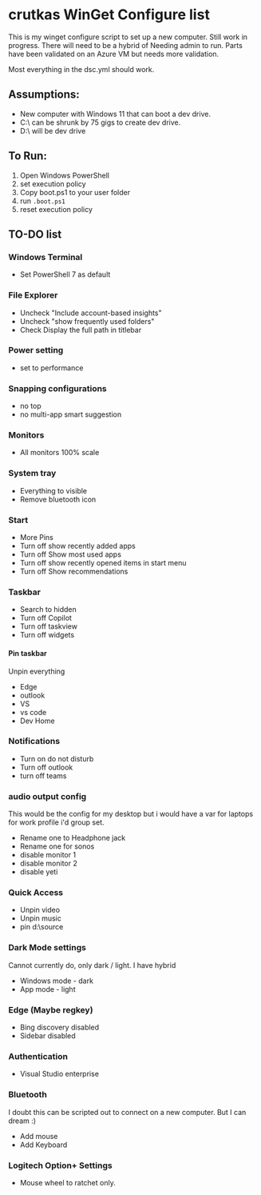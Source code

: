 # crutkas WinGet Configure list

This is my winget configure script to set up a new computer.  Still work in progress.  There will need to be a hybrid of Needing admin to run.  Parts have been validated on an Azure VM but needs more validation.

Most everything in the dsc.yml should work.

## Assumptions:

- New computer with Windows 11 that can boot a dev drive.
- C:\ can be shrunk by 75 gigs to create dev drive. 
- D:\ will be dev drive

## To Run:

1. Open Windows PowerShell
2. set execution policy
3. Copy boot.ps1 to your user folder
4. run `.boot.ps1`
5. reset execution policy

## TO-DO list

### Windows Terminal
- Set PowerShell 7 as default

### File Explorer
- Uncheck "Include account-based insights"
- Uncheck "show frequently used folders"
- Check Display the full path in titlebar

### Power setting
- set to performance

### Snapping configurations
- no top
- no multi-app smart suggestion

### Monitors
- All monitors 100% scale

### System tray
- Everything to visible
- Remove bluetooth icon

### Start
- More Pins
- Turn off show recently added apps
- Turn off Show most used apps
- Turn off show recently opened items in start menu
- Turn off Show recommendations

### Taskbar
- Search to hidden
- Turn off Copilot
- Turn off taskview
- Turn off widgets

#### Pin taskbar
Unpin everything
- Edge 
- outlook
- VS
- vs code
- Dev Home

### Notifications
- Turn on do not disturb
- Turn off outlook
- turn off teams

### audio output config
This would be the config for my desktop but i would have a var for laptops for work profile i'd group set.
- Rename one to Headphone jack
- Rename one for sonos
- disable monitor 1
- disable monitor 2
- disable yeti

### Quick Access
- Unpin video
- Unpin music
- pin d:\source

### Dark Mode settings
Cannot currently do, only dark / light.  I have hybrid
- Windows mode - dark
- App mode - light

### Edge  (Maybe regkey)
- Bing discovery disabled
- Sidebar disabled

### Authentication
- Visual Studio enterprise

### Bluetooth 
I doubt this can be scripted out to connect on a new computer.  But I can dream :)
- Add mouse
- Add Keyboard


### Logitech Option+ Settings
- Mouse wheel to ratchet only.
